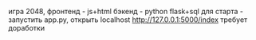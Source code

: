 игра 2048, фронтенд - js+html бэкенд - python flask+sql
для старта - запустить app.py, открыть localhost http://127.0.0.1:5000/index
требует доработки
